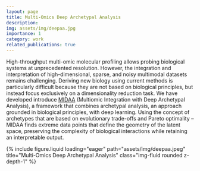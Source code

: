 ```yaml
---
layout: page
title: Multi-Omics Deep Archetypal Analysis
description: 
img: assets/img/deepaa.jpg
importance: 1
category: work
related_publications: true
---
```


High-throughput multi-omic molecular profiling allows probing biological systems at unprecedented resolution. However, the integration and interpretation of high-dimensional, sparse, and noisy multimodal datasets remains challenging. Deriving new biology using current methods is particularly difficult because they are not based on biological principles, but instead focus exclusively on a dimensionality reduction task. We have developed introduce [MIDAA](https://github.com/sottorivalab/midaa) (Multiomic Integration with Deep Archetypal Analysis), a framework that combines archetypal analysis, an approach grounded in biological principles, with deep learning. Using the concept of archetypes that are based on evolutionary trade-offs and Pareto optimality – MIDAA finds extreme data points that define the geometry of the latent space, preserving the complexity of biological interactions while retaining an interpretable output.



<div class="row">
    <div class="col-sm mt-3 mt-md-0">
        {% include figure.liquid loading="eager" path="assets/img/deepaa.jpeg" title="Multi-Omics Deep Archetypal Analysis" class="img-fluid rounded z-depth-1" %}
    </div>
</div>